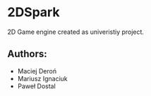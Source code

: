 # 2DSpark

2D Game engine created as univeristiy project.

## Authors:
- Maciej Deroń
- Mariusz Ignaciuk
- Paweł Dostal